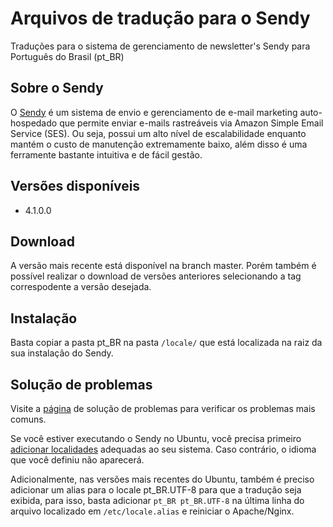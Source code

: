 # Arquivos de tradução para o Sendy

Traduções para o sistema de gerenciamento de newsletter's Sendy para Português do Brasil (pt_BR)

## Sobre o Sendy
O [Sendy](https://sendy.co/?ref=Q3yhn) é um sistema de envio e gerenciamento de e-mail marketing auto-hospedado que permite enviar e-mails rastreáveis via Amazon Simple Email Service (SES). Ou seja, possui um alto nível de escalabilidade enquanto mantém o custo de manutenção extremamente baixo, além disso é uma ferramente bastante intuitiva e de fácil gestão.

## Versões disponíveis

- 4.1.0.0

## Download

A versão mais recente está disponível na branch master. Porém também é possível realizar o download de versões
anteriores selecionando a tag correspodente a versão desejada.

## Instalação

Basta copiar a pasta pt_BR na pasta `/locale/` que está localizada na raiz da sua instalação do Sendy.

## Solução de problemas

Visite a [página](https://sendy.co/troubleshooting) de solução de problemas para verificar os problemas mais comuns.

Se você estiver executando o Sendy no Ubuntu, você precisa primeiro [adicionar localidades](https://www.linhadecomando.com/so-linux/linux-instalando-o-locale-pt_br-utf-8) adequadas ao seu sistema. Caso contrário, o idioma que você definiu não aparecerá. 

Adicionalmente, nas versões mais recentes do Ubuntu, também é preciso adicionar um alias para o locale pt_BR.UTF-8 para que a tradução seja exibida, para isso, basta adicionar `pt_BR pt_BR.UTF-8` na última linha do arquivo localizado em `/etc/locale.alias` e reiniciar o Apache/Nginx.
  
  
